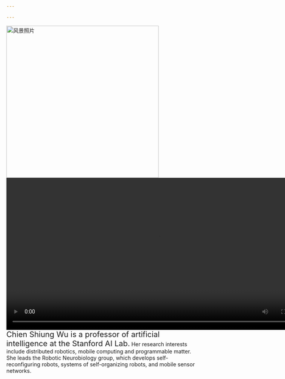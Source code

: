 ```yaml
---

---
```

<img src="/uploads/风景.jpg" alt="风景照片" width="400" ><video src="/uploads/wunianji.mp4" controls width="800"></video>
<span style="font-size: 20px;">Chien Shiung Wu is a professor of artificial intelligence at the Stanford AI Lab.</span> Her research interests include
distributed robotics, mobile computing and programmable matter. She leads the Robotic Neurobiology group, which develops
self-reconfiguring robots, systems of self-organizing robots, and mobile sensor networks.</p>
